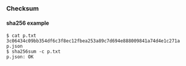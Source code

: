 ### Checksum
#### sha256 example
```
$ cat p.txt
3c06434c09bb354df6c3f8ec12fbea253a89c7d694e888009841a74d4e1c271a  p.json
$ sha256sum -c p.txt
p.json: OK
```


